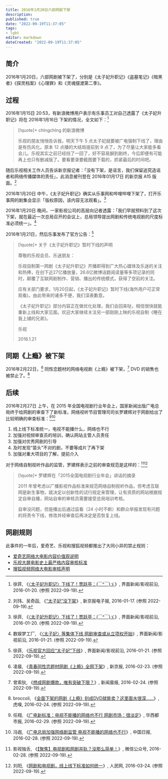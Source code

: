 ```yaml
---
title: 2016年1月20日六部网剧下架
description:
published: true
date: "2022-09-19T11:37:05"
tags:
- lgbt
editor: markdown
dateCreated: "2022-09-19T11:37:05"
---
```


## 简介

2016年1月20日，六部网剧被下架了，分别是《太子妃升职记》《盗墓笔记》《暗黑者》《探灵档案》《心理罪》和《灵魂摆渡第二季》。

## 过程

2016年1月15日 20:53，有新浪微博用户表示有乐事员工对自己透露了《太子妃升职记》将在 2016年1月16日 下架的情况，全文如下：[^516145]

[^516145]: 徐菲, 《[〈太子妃升职记〉下线了！贾跃亭：(￣^￣)ゞ](https://web.archive.org/web/20160224222124/http://www.jiemian.com/article/516145.html)》, 界面新闻/影视前沿, 2016-01-20. (参照 2022-09-19).

> [!quote]+ chlngchlng 的新浪微博
>
> 乐视的朋友悄悄告诉我，明天下午 5 点太子妃就要被广电强制下线了，理由是有伤风化。原本 12 点播的大结局提前到 9 点了，为了尽量让大家能多看会儿。乐视其实之前已经挡了一回了，好不容易摒到剧终，今后即便有可能再上也只有删减版了。要看要录要截图要下载的，抓紧最后的时间吧。

随后乐视相关工作人员告诉新京报记者：「没有下架，是谣言，我们保留追究造谣者和网络传播媒体的责任」，此消息被刊登在 2016年01月17日 的新京报 A15 版面。[^18906]

[^18906]: 刘玮、吴奇函, 《[“太子妃”没下架](https://web.archive.org/web/20220919034529/https://epaper.bjnews.com.cn/html/2016-01/17/content_618906.htm)》, 新京报电子报, 2016-01-17. (参照 2022-09-19).

2016年1月20日 中午，《太子妃升职记》确实从乐事网和哔哩哔哩下架了，打开乐事网的剧集会显示「版权原因，该内容无法观看」。[^516145]

2016年1月20日 晚间，一家影视公司的高层向记者透露：「我们早就预料到了这次下架，就在最近一次总局召开的会议上，总局领导提出网剧和传统电视剧的尺度标准必须统一」。[^517479]

[^517479]: 数娱梦工厂, 《[〈太子妃〉等集体下线 网剧审查或从立项权开始](https://web.archive.org/web/20160127020413/http://www.jiemian.com/article/517479.html)》, 界面新闻/影视前沿, 2016-01-21. (参照 2022-09-19).

2016年1月21日，然后乐事发布了官方公告：[^518365]

[^518365]: 徐菲, 《[乐视官方回应“太子妃”下线](https://web.archive.org/web/20220919031853/https://www.jiemian.com/article/518365.html)》, 界面新闻/影视前沿, 2016-01-21. (参照 2022-09-19).

> [!quote]+ 关于《太子妃升职记》暂时下线的声明
>
> 尊敬的乐视会员、乐迷朋友：
>
> 乐视自制第一网剧《太子妃升职记》开播即得到广大热心媒体及乐迷的关注和热捧，在创下近27亿播放量，26.6亿微博话题阅读量等多项记录的同时，颠覆了互联网剧制作、营销、播出的传统模式，获得了空前的关注。
>
> 应有关部门要求，1月20日起，《太子妃升职记》暂时下线(海外用户可正常观看)。由此带来的诸多不便，我们深表歉意。 
>
> 《太子妃升职记》部分内容正在做优化处理，我们会回来哒，相信很快就能重新上线和大家见面。欢迎大家继续关注另一部刚刚上映的乐视自制《睡在我上铺的兄弟》。
>
> 乐视
>
> 2016.1.21

## 同期《上瘾》被下架

2016年2月22日，[^xjb223] 同性恋题材的网络电视剧《上瘾》被下架，[^xwcb224] DVD 的销售也被禁止了。[^hx224]

[^xjb223]: 凌晨, 《[青春同性恋题材网剧《上瘾》全网下架](https://web.archive.org/web/20220919045150/https://www.bjnews.com.cn/detail/155150202014246.html)》, 新京报, 2016-02-23. (参照 2022-09-19).

[^xwcb224]: 曾索狄, 《[想成网剧爆款，唯有突破下限？](https://web.archive.org/web/20160225102840/http://www.jfdaily.com/wenyu/bw/201602/t20160224_2138422.html)》, 新闻晨报, 2016-02-24. (参照 2022-09-19).

[^hx224]: broccoli, 《[全面下架的网剧《上瘾》刻成DVD就能卖？这里面水很深……](https://web.archive.org/web/20160617192010/http://www.huxiu.com/article/139962.html)》, 虎嗅, 2016-02-24. (参照 2022-09-19).

## 后续

2016年2月27日 上午，在 2015 年全国电视剧行业年会上，国家新闻出版广电总局终于给网剧的审查下了新标准，网络视听节目管理司司长罗建辉对于网剧给出了比较明确的审查标准：[^hx227][^74259]

[^hx227]: 任翔, 《[广电新标准：电视不能播的网络也不行 网剧市场：很淡定](http://news.huaxi100.com/index.php?m=content&c=index&a=show&catid=248&id=745628)》, 华西都市报, 2016-02-29. (参照 2022-09-19).

[^74259]: 冯遐, 《[广电总局加强网络剧监管 电视不能播的网络也不行](https://web.archive.org/web/20220919043339/https://covid-19.chinadaily.com.cn/micro-reading/dzh/2016-02-28/content_14574259.html)》, 中国日报, 2016-02-28. (参照 2022-09-19).

1.  线上线下标准统一，电视不能播什么，网络也不行
2.  加强对视频审查员的培训，确认网站主管人员责任
3.  加强对优秀网剧的引导
4.  及时发现“苗头”不对的剧，不要等成片了再下架
5.  加强对重大项目的了解，提前介入

对于网络自制视听作品的监管，罗建辉表示之前的审查规范是这样的：[^410WP][^23584]

[^410WP]: 影视独舌, 《[【聚焦】电视剧和网剧并轨？没那么简单！](https://archive.ph/410WP "https://mp.weixin.qq.com/s?__biz=MjM5NzA5MzA3NQ==&idx=2&mid=403462959&sn=5ef972fd794eb36fb3e5cfba11f3d89d")》, 微信公众号, 2016-02-28. (参照 2022-09-19).

[^23584]: 刘阳, 《[网剧和电视剧，线上线下标准如何统一](https://web.archive.org/web/20210725194354/https://media.people.com.cn/n1/2016/0324/c14677-28223584.html)》, 人民网, 2016-03-24. (参照 2022-09-19).

> [!quote]+ 罗建辉在「2015全国电视剧行业年会」讲话的摘录
>
> 2011 年曾考虑以广播影视作品标准来规范网络自制视听作品，但考虑互联网是新生事物，就决定以创新性的试行规定来管理，让有资质的网站根据规定自审自播，网站自审的审核员需要接受总局培训考核。
>
> 自审没问题，但是播出后通过监看（24 小时不断）和群众举报发现有问题的将责令下线，修改并经审查后再决定是否恢复上线。

## 网剧规则

此事件的一年后，爱奇艺、乐视和搜狐视频都推出了大同小异的禁止规则：

+   [爱奇艺网络大电影内容价值观说明](/rule/网站规范/爱奇艺网络大电影内容价值观说明.md)
+   [乐视大屏电影史上最严格内容审核标准](/rule/网站规范/乐视大屏电影史上最严格内容审核标准.md)
+   [搜狐视频网络大电影审核声明](/rule/网站规范/搜狐视频网络大电影审核声明.md)